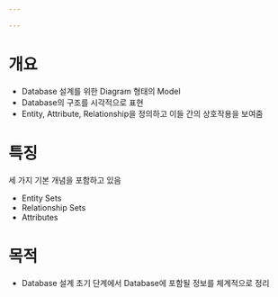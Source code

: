 ```yaml
---

---
```


# 개요
- Database 설계를 위한 Diagram 형태의 Model
- Database의 구조를 시각적으로 표현
- Entity, Attribute, Relationship을 정의하고 이들 간의 상호작용을 보여줌

# 특징
세 가지 기본 개념을 포함하고 있음
- Entity Sets
- Relationship Sets
- Attributes

# 목적
- Database 설계 초기 단계에서 Database에 포함될 정보를 체계적으로 정리